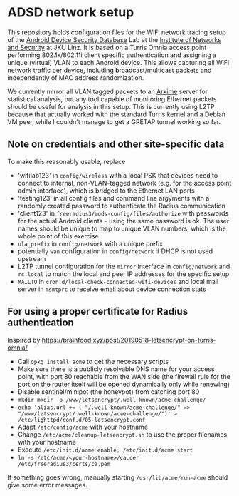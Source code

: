 ADSD network setup
==================

This repository holds configuration files for the WiFi network tracing setup of the [Android Device Security Database](https://www.android-device.security.org) Lab at the [Institute of Networks and Security](https://jku.at/ins/) at JKU Linz. It is based on a Turris Omnia access point performing 802.1x/802.11i client specific authentication and assigning a unique (virtual) VLAN to each Android device. This allows capturing all WiFi network traffic per device, including broadcast/multicast packets and independently of MAC address randomization. 

We currently mirror all VLAN tagged packets to an [Arkime](https://arkime.com/) server for statistical analysis, but any tool capable of monitoring Ethernet packets should be useful for analysis in this setup. This is currently using L2TP because that actually worked with the standard Turris kernel and a Debian VM peer, while I couldn't manage to get a GRETAP tunnel working so far.

Note on credentials and other site-specific data
---
To make this reasonably usable, replace
* 'wifilab123' in `config/wireless` with a local PSK that devices need to connect to internal, non-VLAN-tagged network (e.g. for the access point admin interface), which is bridged to the Ethernet LAN ports
* 'testing123' in all config files and command line argyments with a randomly created password to authenticate the Radius communication
* 'client123' in `freeradius3/mods-config/files/authorize` with passwords for the actual Android clients - using the same password is ok. The user names should be unique to map to unique VLAN numbers, which is the whole point of this exercise.
* `ula_prefix` in `config/network` with a unique prefix
* potentially `wan` configuration in `config/network` if DHCP is not used upstream
* L2TP tunnel configuration for the `mirror` interface in `config/network` and `rc.local` to match the local and peer IP addresses for the specific setup
* `MAILTO` in `cron.d/local-check-connected-wifi-devices` and local mail server in `msmtprc` to receive email about device connection stats

For using a proper certificate for Radius authentication
---
Inspired by https://brainfood.xyz/post/20190518-letsencrypt-on-turris-omnia/
* Call `opkg install acme` to get the necessary scripts
* Make sure there is a publicly resolvable DNS name for your access point, with port 80 reachable from the WAN side (the firewall rule for the port on the router itself will be opened dynamically only while renewing)
* Disable sentinel/minipot (the honeypot) from catching port 80
* `mkdir mkdir -p /www/letsencrypt/.well-known/acme-challenge/`
* `echo 'alias.url += ( "/.well-known/acme-challenge/" => "/www/letsencrypt/.well-known/acme-challenge/")' > /etc/lighttpd/conf.d/05-letsencrypt.conf`
* Adapt `/etc/config/acme` with your hostname
* Change `/etc/acme/cleanup-letsencrypt.sh` to use the proper filenames with your hostname
* Execute `/etc/init.d/acme enable; /etc/init.d/acme start`
* `ln -s /etc/acme/<your-hostname>/ca.cer /etc/freeradius3/certs/ca.pem`

If something goes wrong, manually starting `/usr/lib/acme/run-acme` should give some error messages.

